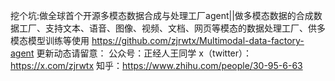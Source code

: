 挖个坑:做全球首个开源多模态数据合成与处理工厂agent||做多模态数据的合成数据工厂、支持文本、语音、图像、视频、文档、网页等模态的数据处理工厂、供多模态模型训练等使用
https://github.com/zjrwtx/Multimodal-data-factory-agent
更新动态请留意：
公众号：正经人王同学
x（twitter）：https://x.com/zjrwtx
知乎：https://www.zhihu.com/people/30-95-6-63
